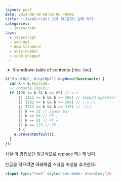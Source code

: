 ```yaml
---
layout: post
date: 2014-08-19 09:09:00 +0900
title: '[JavaScript] 숫자 외(문자) 입력 막기'
categories:
  - javascript
tags:
  - javascript
  - web-api
  - dom-standard
  - only-number
  - code-snippet
---
```


* Kramdown table of contents
{:toc .toc}


```js
$('#inptHp2, #inptHp3').keydown(function(e) {
  var k = e.keyCode;
  // console.log(k);
  if ((90 >= k && k >= 65) // a-z
      || (111 >= k && k >= 106) // keypad operator
      || (192 >= k && k >= 186) // -,=./;
      || (222 >= k && k >= 219) // ']\[
      || k == 32 // space bar
      || k == 59 // FF ;
      || k == 61 // FF =
      || k == 173 // FF -
      ) {
    e.preventDefault();
  }
});
```

사실 이 방법보단 정규식으로 replace 하는게 낫다.

한글을 막으려면 아래처럼 스타일 속성을 추가한다:

```html
<input type="text" style="ime-mode: disabled;"/>
```
